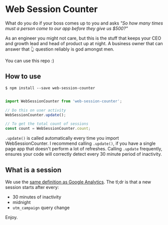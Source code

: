 
# Web Session Counter

What do you do if your boss comes up to you and asks *"So how many
times must a person come to our app before they give us $500?"*

As an engineer you might not care, but this is the stuff that keeps
your CEO and growth lead and head of product up at night. A business
owner that can answer that 👆 question reliably is god amongst men.

You can use this repo :)

## How to use

```
$ npm install --save web-session-counter
```

```javascript

import WebSessionCounter from 'web-session-counter';

// Do this on user activity
WebSessionCounter.update();

// To get the total count of sessions
const count = WebSessionCounter.count;

```

`.update()` is called automatically every time you import
WebSessionCounter. I recommend calling `.update()`, if you have a
single page app that doesn't perform a lot of refreshes. Calling
`.update` frequently, ensures your code will correctly detect every 30
minute period of inactivity.

## What is a session

We use the [same definition as Google Analytics](https://support.google.com/analytics/answer/2731565?hl=en). The tl;dr is that a new session starts after every:

- 30 minutes of inactivity
- midnight
- `utm_campaign` query change


Enjoy.
